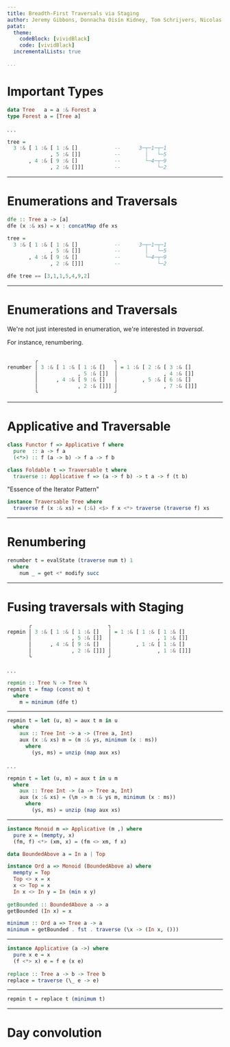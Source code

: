 ```yaml
---
title: Breadth-First Traversals via Staging
author: Jeremy Gibbons, Donnacha Oisín Kidney, Tom Schrijvers, Nicolas Wu
patat:
  theme:
    codeBlock: [vividBlack]
    code: [vividBlack]
  incrementalLists: true

...
```


# Important Types

```haskell
data Tree   a = a :& Forest a
type Forest a = [Tree a]
```

. . .

```haskell
tree = 
  3 :& [ 1 :& [ 1 :& []            --      3─┬─1─┬─1
              , 5 :& []]           --        │   └─5
       , 4 :& [ 9 :& []            --        └─4─┬─9
              , 2 :& []]]          --            └─2
```

---

# Enumerations and Traversals

```haskell
dfe :: Tree a -> [a]
dfe (x :& xs) = x : concatMap dfe xs
```

```haskell
tree = 
  3 :& [ 1 :& [ 1 :& []            --      3─┬─1─┬─1
              , 5 :& []]           --        │   └─5
       , 4 :& [ 9 :& []            --        └─4─┬─9
              , 2 :& []]]          --            └─2
```

```haskell
dfe tree == [3,1,1,5,4,9,2]
```

---

# Enumerations and Traversals

We're not just interested in enumeration, we're interested in *traversal*.

For instance, renumbering.

```haskell

         ╭                         ╮
renumber │ 3 :& [ 1 :& [ 1 :& []   │ = 1 :& [ 2 :& [ 3 :& []
         │             , 5 :& []]  │               , 4 :& []]
         │      , 4 :& [ 9 :& []   │        , 5 :& [ 6 :& []
         │             , 2 :& []]] │               , 7 :& []]]
         ╰                         ╯
```

---

# Applicative and Traversable

```haskell
class Functor f => Applicative f where
  pure  :: a -> f a
  (<*>) :: f (a -> b) -> f a -> f b
```

```haskell
class Foldable t => Traversable t where
  traverse :: Applicative f => (a -> f b) -> t a -> f (t b)
```

"Essence of the Iterator Pattern"

```haskell
instance Traversable Tree where
  traverse f (x :& xs) = (:&) <$> f x <*> traverse (traverse f) xs

```

---

# Renumbering

```haskell
renumber t = evalState (traverse num t) 1
  where
    num _ = get <* modify succ
```

---

# Fusing traversals with Staging

```haskell
       ╭                         ╮
repmin │ 3 :& [ 1 :& [ 1 :& []   │ = 1 :& [ 1 :& [ 1 :& []
       │             , 5 :& []]  │               , 1 :& []]
       │      , 4 :& [ 9 :& []   │        , 1 :& [ 1 :& []
       │             , 2 :& []]] │               , 1 :& []]]
       ╰                         ╯
```

. . .

```haskell
repmin :: Tree ℕ -> Tree ℕ
repmin t = fmap (const m) t
  where
    m = minimum (dfe t)
```

---

```haskell
repmin t = let (u, m) = aux t m in u
  where
    aux :: Tree Int -> a -> (Tree a, Int)
    aux (x :& xs) m = (m :& ys, minimum (x : ms))
      where
        (ys, ms) = unzip (map aux xs)
```

. . .

```haskell
repmin t = let (u, m) = aux t in u m
  where
    aux :: Tree Int -> (a -> Tree a, Int)
    aux (x :& xs) = (\m -> m :& ys m, minimum (x : ms))
      where
        (ys, ms) = unzip (map aux xs)
```

---

```haskell
instance Monoid m => Applicative (m ,) where
  pure x = (mempty, x)
  (fm, f) <*> (xm, x) = (fm <> xm, f x)

data BoundedAbove a = In a | Top

instance Ord a => Monoid (BoundedAbove a) where
  mempty = Top
  Top <> x = x
  x <> Top = x
  In x <> In y = In (min x y)
  
getBounded :: BoundedAbove a -> a
getBounded (In x) = x

minimum :: Ord a => Tree a -> a
minimum = getBounded . fst . traverse (\x -> (In x, ()))
```

---

```haskell
instance Applicative (a ->) where
  pure x e = x
  (f <*> x) e = f e (x e)
  
replace :: Tree a -> b -> Tree b
replace = traverse (\_ e -> e)
```

---

```haskell
repmin t = replace t (minimum t)
```

--- 

# Day convolution
